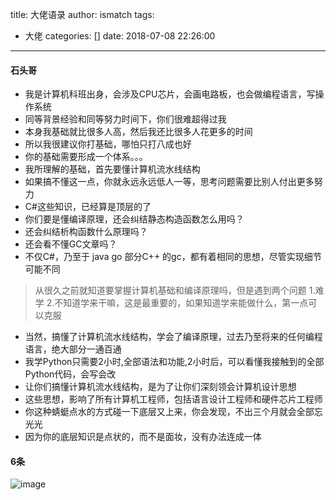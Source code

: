 title: 大佬语录
author: ismatch
tags:
  - 大佬
categories: []
date: 2018-07-08 22:26:00
---
#### 石头哥
* 我是计算机科班出身，会涉及CPU芯片，会画电路板，也会做编程语言，写操作系统
* 同等背景经验和同等努力时间下，你们很难超得过我
* 本身我基础就比很多人高，然后我还比很多人花更多的时间
* 所以我很建议你打基础，哪怕只打八成也好
* 你的基础需要形成一个体系。。。
* 我所理解的基础，首先要懂计算机流水线结构
* 如果搞不懂这一点，你就永远永远低人一等，思考问题需要比别人付出更多努力
* C#这些知识，已经算是顶层的了
* 你们要是懂编译原理，还会纠结静态构造函数怎么用吗？
* 还会纠结析构函数什么原理吗？
* 还会看不懂GC文章吗？
* 不仅C#，乃至于 java go 部分C++ 的gc，都有着相同的思想，尽管实现细节可能不同

> 从很久之前就知道要掌握计算机基础和编译原理吗，但是遇到两个问题
1.难学
2.不知道学来干嘛，这是最重要的，如果知道学来能做什么，第一点可以克服

* 当然，搞懂了计算机流水线结构，学会了编译原理，过去乃至将来的任何编程语言，绝大部分一通百通
* 我学Python只需要2小时,全部语法和功能,2小时后，可以看懂我接触到的全部Python代码，会写会改
* 让你们搞懂计算机流水线结构，是为了让你们深刻领会计算机设计思想
* 这些思想，影响了所有计算机工程师，包括语言设计工程师和硬件芯片工程师
* 你这种蜻蜓点水的方式碰一下底层又上来，你会发现，不出三个月就会全部忘光光
* 因为你的底层知识是点状的，而不是面妆，没有办法连成一体

#### 6条
![image](/files/1六条.png)